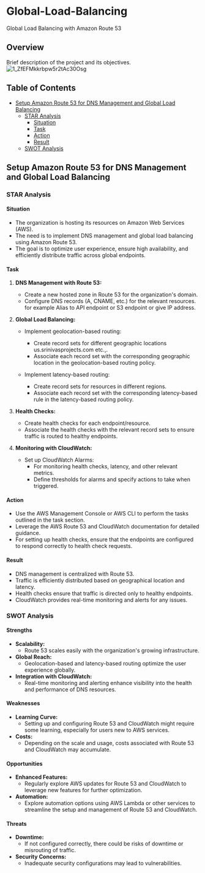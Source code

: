 # Global-Load-Balancing
Global Load Balancing with Amazon Route 53
## Overview

Brief description of the project and its objectives.
![1_ZfEFMkkrbpw5r2tAc30Osg](https://github.com/SrinivasScripts/Global-Load-Balancing/assets/153906207/f4afc0d6-f86a-4435-af31-9c50b025675d)

## Table of Contents

- [Setup Amazon Route 53 for DNS Management and Global Load Balancing](#setup-amazon-route-53-for-dns-management-and-global-load-balancing)
  - [STAR Analysis](#star-analysis)
    - [Situation](#situation)
    - [Task](#task)
    - [Action](#action)
    - [Result](#result)
  - [SWOT Analysis](#swot-analysis)

## Setup Amazon Route 53 for DNS Management and Global Load Balancing

### STAR Analysis

#### Situation
- The organization is hosting its resources on Amazon Web Services (AWS).
- The need is to implement DNS management and global load balancing using Amazon Route 53.
- The goal is to optimize user experience, ensure high availability, and efficiently distribute traffic across global endpoints.

#### Task
1. **DNS Management with Route 53:**
   - Create a new hosted zone in Route 53 for the organization's domain.
   - Configure DNS records (A, CNAME, etc.) for the relevant resources. for example Alias to API endpoint or S3 endpoint or give IP address.

2. **Global Load Balancing:**
   - Implement geolocation-based routing:
     - Create record sets for different geographic locations us.srinivasprojects.com etc.,.
     - Associate each record set with the corresponding geographic location in the geolocation-based routing policy.

   - Implement latency-based routing:
     - Create record sets for resources in different regions.
     - Associate each record set with the corresponding latency-based rule in the latency-based routing policy.

3. **Health Checks:**
   - Create health checks for each endpoint/resource.
   - Associate the health checks with the relevant record sets to ensure traffic is routed to healthy endpoints.

4. **Monitoring with CloudWatch:**
   - Set up CloudWatch Alarms:
     - For monitoring health checks, latency, and other relevant metrics.
     - Define thresholds for alarms and specify actions to take when triggered.

#### Action
- Use the AWS Management Console or AWS CLI to perform the tasks outlined in the task section.
- Leverage the AWS Route 53 and CloudWatch documentation for detailed guidance.
- For setting up health checks, ensure that the endpoints are configured to respond correctly to health check requests.

#### Result
- DNS management is centralized with Route 53.
- Traffic is efficiently distributed based on geographical location and latency.
- Health checks ensure that traffic is directed only to healthy endpoints.
- CloudWatch provides real-time monitoring and alerts for any issues.

### SWOT Analysis

#### Strengths
- **Scalability:**
  - Route 53 scales easily with the organization's growing infrastructure.
- **Global Reach:**
  - Geolocation-based and latency-based routing optimize the user experience globally.
- **Integration with CloudWatch:**
  - Real-time monitoring and alerting enhance visibility into the health and performance of DNS resources.

#### Weaknesses
- **Learning Curve:**
  - Setting up and configuring Route 53 and CloudWatch might require some learning, especially for users new to AWS services.
- **Costs:**
  - Depending on the scale and usage, costs associated with Route 53 and CloudWatch may accumulate.

#### Opportunities
- **Enhanced Features:**
  - Regularly explore AWS updates for Route 53 and CloudWatch to leverage new features for further optimization.
- **Automation:**
  - Explore automation options using AWS Lambda or other services to streamline the setup and management of Route 53 and CloudWatch.

#### Threats
- **Downtime:**
  - If not configured correctly, there could be risks of downtime or misrouting of traffic.
- **Security Concerns:**
  - Inadequate security configurations may lead to vulnerabilities.

